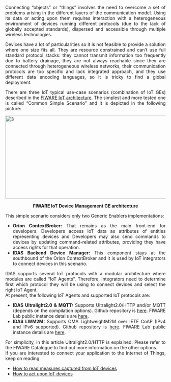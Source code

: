 <p style="text-align: justify;">
Connecting &ldquo;objects&rdquo; or &ldquo;things&rdquo; involves the need to overcome a set of problems arising in the different layers of the communication model. Using its data or acting upon them requires interaction with a heterogeneous environment of devices running different protocols (due to the lack of globally accepted standards), dispersed and accessible through multiple wireless technologies. &nbsp;
</p>

<p style="text-align: justify;">
Devices have a lot of particularities so it is not feasible to provide a solution where one size fits all. They are resource constrained and can&rsquo;t use full standard protocol stacks: they cannot transmit information too frequently due to battery drainage, they are not always reachable since they are connected through heterogeneous wireless networks, their communication protocols are too specific and lack integrated approach, and they use different data encoding languages, so it is tricky to find a global deployment. &nbsp;
</p>

<p style="text-align: justify;">
There are three IoT typical use-case scenarios (combination of IoT GEs) described in the <a href="http://forge.fiware.org/plugins/mediawiki/wiki/fiware/index.php/Internet_of_Things_%28IoT%29_Services_Enablement_Architecture">FIWARE IoT architecture</a>. The simplest and more tested one is called &ldquo;Common Simple Scenario&rdquo; and it is depicted in the following picture:&nbsp;
</p>

<p>
<a href="http://www.fiware.org/wp-content/uploads/2014/11/3.png"><img alt="3" class="aligncenter size-full wp-image-37954" height="260" src="http://www.fiware.org/wp-content/uploads/2014/11/3.png" width="508" /></a>
</p>

<p style="text-align: center;">
<strong>FIWARE IoT Device Management GE architecture</strong>
</p>

<p style="text-align: justify;">
This simple scenario considers only two Generic Enablers implementations:
</p>

<ul>
<li style="text-align: justify;">
<strong>Orion ContextBroker:</strong> That remains as the main front-end for developers. Developers access IoT data as attributes of entities representing devices and Developers may also send commands to devices by updating command-related attributes, providing they have access rights for that operation.
</li>
<li style="text-align: justify;">
<strong>IDAS Backend Device Manager:</strong> This component stays at the southbound of the Orion ContextBroker and it is used by IoT integrators to connect devices in this scenario.
</li>
</ul>

<p style="text-align: justify;">
IDAS supports several IoT protocols with a modular architecture where modules are called &ldquo;IoT Agents&rdquo;. Therefore, integrators need to determine first which protocol they will be using to connect devices and select the right IoT Agent.&nbsp;<br />
At present, the following IoT Agents and supported IoT protocols are:
</p>

<ul>
<li style="text-align: justify;">
<strong>IDAS Ultralight2.0 &amp; MQTT:</strong> Supports Ultralight2.0/HTTP and/or MQTT (depends on the compilation options). Github repository is <a href="https://github.com/telefonicaid/fiware-IoTAgent-Cplusplus/">here</a>. FIWARE Lab public instance details are <a href="http://catalogue.fiware.org/enablers/backend-device-management-idas/instances">here</a>.&nbsp;
</li>
<li style="text-align: justify;">
<strong>IDAS LWM2M:</strong> Supports OMA LightweightM2M over IETF CoAP (IPv4 and IPv6 supported). Github repository is <a href="https://github.com/telefonicaid/lightweightm2m-iotagent">here</a>. FIWARE Lab public instance details are <a href="http://catalogue.fiware.org/enablers/backend-device-management-idas/instances">here</a>.
</li>
</ul>

<p style="text-align: justify;">
For simplicity, in this article Ultralight2.0/HTTP is explained. Please refer to the FIWARE Catalogue to find out more information on the other options.<br />
If you are interested to connect your application to the Internet of Things, keep on reading:
</p>

<ul>
<li>
<a href="http://www.fiware.org/devguides/connection-to-the-internet-of-things/how-to-read-measures-captured-from-iot-devices/">How to read measures captured from IoT devices</a>&nbsp;
</li>
<li>
<a href="http://www.fiware.org/devguides/connection-to-the-internet-of-things/how-to-act-upon-iot-devices/">How to act upon IoT devices</a>
</li>
</ul>

<p>
&nbsp;
</p>
